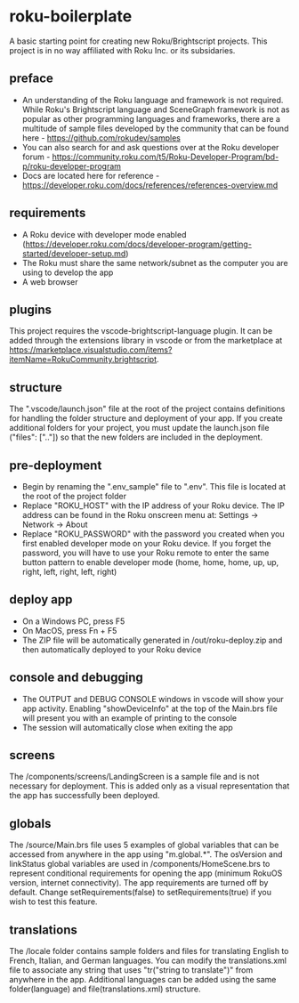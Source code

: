 # roku-boilerplate
A basic starting point for creating new Roku/Brightscript projects. This project is in no way affiliated with Roku Inc. or its subsidaries.

## preface
 - An understanding of the Roku language and framework is not required. While Roku's Brightscript language and SceneGraph framework is not as popular as other programming languages and frameworks, there are a multitude of sample files developed by the community that can be found here - https://github.com/rokudev/samples
 - You can also search for and ask questions over at the Roku developer forum - https://community.roku.com/t5/Roku-Developer-Program/bd-p/roku-developer-program
 - Docs are located here for reference - https://developer.roku.com/docs/references/references-overview.md

## requirements
 - A Roku device with developer mode enabled (https://developer.roku.com/docs/developer-program/getting-started/developer-setup.md)
 - The Roku must share the same network/subnet as the computer you are using to develop the app
 - A web browser

## plugins
This project requires the vscode-brightscript-language plugin. It can be added through the extensions library in vscode or from the marketplace at https://marketplace.visualstudio.com/items?itemName=RokuCommunity.brightscript.

## structure
The ".vscode/launch.json" file at the root of the project contains definitions for handling the folder structure and deployment of your app. If you create additional folders for your project, you must update the launch.json file ("files": [".."]) so that the new folders are included in the deployment.

## pre-deployment
 - Begin by renaming the ".env_sample" file to ".env". This file is located at the root of the project folder
 - Replace "ROKU_HOST" with the IP address of your Roku device. The IP address can be found in the Roku onscreen menu at:  Settings -> Network -> About
 - Replace "ROKU_PASSWORD" with the password you created when you first enabled developer mode on your Roku device. If you forget the password, you will have to use your Roku remote to enter the same button pattern to enable developer mode (home, home, home, up, up, right, left, right, left, right)

## deploy app
 - On a Windows PC, press F5
 - On MacOS, press Fn + F5
 - The ZIP file will be automatically generated in /out/roku-deploy.zip and then automatically deployed to your Roku device

## console and debugging
 - The OUTPUT and DEBUG CONSOLE windows in vscode will show your app activity. Enabling "showDeviceInfo" at the top of the Main.brs file will present you with an example of printing to the console
 - The session will automatically close when exiting the app

## screens
The /components/screens/LandingScreen is a sample file and is not necessary for deployment. This is added only as a visual representation that the app has successfully been deployed.

## globals
The /source/Main.brs file uses 5 examples of global variables that can be accessed from anywhere in the app using "m.global.*". The osVersion and linkStatus global variables are used in /components/HomeScene.brs to represent conditional requirements for opening the app (minimum RokuOS version, internet connectivity). The app requirements are turned off by default. Change setRequirements(false) to setRequirements(true) if you wish to test this feature.
## translations
The /locale folder contains sample folders and files for translating English to French, Italian, and German languages. You can modify the translations.xml file to associate any string that uses "tr("string to translate")" from anywhere in the app. Additional languages can be added using the same folder(language) and file(translations.xml) structure.